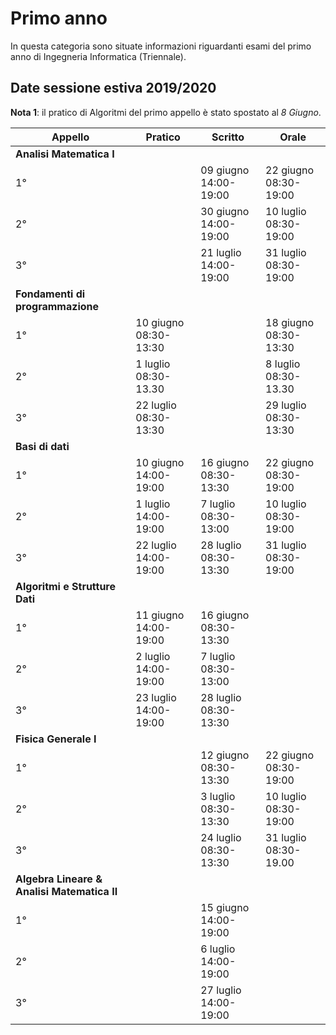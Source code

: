 # Primo anno
In questa categoria sono situate informazioni riguardanti esami del primo anno di Ingegneria Informatica (Triennale).

## Date sessione estiva 2019/2020

**Nota 1**: il pratico di Algoritmi del primo appello è stato spostato al _8 Giugno_. 

| Appello                                 | Pratico               | Scritto               | Orale                 |
|-----------------------------------------|-----------------------|-----------------------|-----------------------|
| **Analisi Matematica I**                    |                       |                       |                       |
| 1°                                      |                       | 09 giugno 14:00-19:00 | 22 giugno 08:30-19:00 |
| 2°                                      |                       | 30 giugno 14:00-19:00 | 10 luglio 08:30-19:00 |
| 3°                                      |                       | 21 luglio 14:00-19:00 | 31 luglio 08:30-19:00 |
| **Fondamenti di programmazione**            |                       |                       |                       |
| 1°                                      | 10 giugno 08:30-13:30 |                       | 18 giugno 08:30-13:30 |
| 2°                                      | 1 luglio 08:30-13.30  |                       | 8 luglio 08:30-13.30  |
| 3°                                      | 22 luglio 08:30-13:30 |                       | 29 luglio 08:30-13:30 |
| **Basi di dati**                            |                       |                       |                       |
| 1°                                      | 10 giugno 14:00-19:00 | 16 giugno 08:30-13:30 | 22 giugno 08:30-19:00 |
| 2°                                      | 1 luglio 14:00-19:00  | 7 luglio 08:30-13:00  | 10 luglio 08:30-19:00 |
| 3°                                      | 22 luglio 14:00-19:00 | 28 luglio 08:30-13:30 | 31 luglio 08:30-19:00 |
| **Algoritmi e Strutture Dati**              |                       |                       |                       |
| 1°                                      | 11 giugno 14:00-19:00 | 16 giugno 08:30-13:30 |                       |
| 2°                                      | 2 luglio 14:00-19:00  | 7 luglio 08:30-13:00  |                       |
| 3°                                      | 23 luglio 14:00-19:00 | 28 luglio 08:30-13:30 |                       |
| **Fisica Generale I**                       |                       |                       |                       |
| 1°                                      |                       | 12 giugno 08:30-13:30 | 22 giugno 08:30-19:00 |
| 2°                                      |                       | 3 luglio 08:30-13:30  | 10 luglio 08:30-19:00 |
| 3°                                      |                       | 24 luglio 08:30-13:30 | 31 luglio 08:30-19.00 |
| **Algebra Lineare & Analisi Matematica II** |                       |                       |                       |
| 1°                                      |                       | 15 giugno 14:00-19:00 |                       |
| 2°                                      |                       | 6 luglio 14:00-19:00  |                       |
| 3°                                      |                       | 27 luglio 14:00-19:00 |                       |

<!-- ![Sessione estiva](https://github.com/Guray00/IngegneriaInformatica/blob/master/PRIMO%20ANNO/Cattura.PNG) <!-- .element height="25%" width="25%" -->
